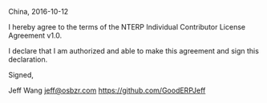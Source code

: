 China, 2016-10-12

I hereby agree to the terms of the NTERP Individual Contributor License
Agreement v1.0.

I declare that I am authorized and able to make this agreement and sign this
declaration.

Signed,

Jeff Wang jeff@osbzr.com https://github.com/GoodERPJeff
